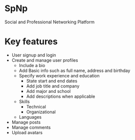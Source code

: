 # SpNp

Social and Professional Networking Platform

# Key features

-  User signup and login
-  Create and manage user profiles
   -  Include a bio
   -  Add Basic info such as full name, address and birthday
   -  Specify work experience and education
      -  State start and end dates
      -  Add job title and company
      -  Add major and school
      -  Add descriptions when applicable
   -  Skills
      -  Technical
      -  Organizational
   -  Languages
-  Manage posts
-  Manage comments
-  Upload avatars
